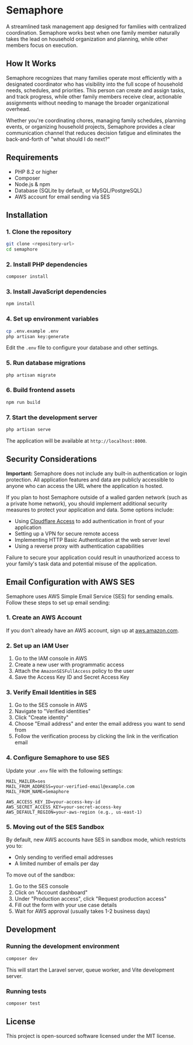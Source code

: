 # Semaphore

A streamlined task management app designed for families with centralized coordination. Semaphore works best when one family member naturally takes the lead on household organization and planning, while other members focus on execution.

## How It Works

Semaphore recognizes that many families operate most efficiently with a designated coordinator who has visibility into the full scope of household needs, schedules, and priorities. This person can create and assign tasks, and track progress, while other family members receive clear, actionable assignments without needing to manage the broader organizational overhead.

Whether you're coordinating chores, managing family schedules, planning events, or organizing household projects, Semaphore provides a clear communication channel that reduces decision fatigue and eliminates the back-and-forth of "what should I do next?"

## Requirements

- PHP 8.2 or higher
- Composer
- Node.js & npm
- Database (SQLite by default, or MySQL/PostgreSQL)
- AWS account for email sending via SES

## Installation

### 1. Clone the repository

```bash
git clone <repository-url>
cd semaphore
```

### 2. Install PHP dependencies

```bash
composer install
```

### 3. Install JavaScript dependencies

```bash
npm install
```

### 4. Set up environment variables

```bash
cp .env.example .env
php artisan key:generate
```

Edit the `.env` file to configure your database and other settings.

### 5. Run database migrations

```bash
php artisan migrate
```

### 6. Build frontend assets

```bash
npm run build
```

### 7. Start the development server

```bash
php artisan serve
```

The application will be available at `http://localhost:8000`.

## Security Considerations

**Important:** Semaphore does not include any built-in authentication or login protection. All application features and data are publicly accessible to anyone who can access the URL where the application is hosted.

If you plan to host Semaphore outside of a walled garden network (such as a private home network), you should implement additional security measures to protect your application and data. Some options include:

- Using [Cloudflare Access](https://www.cloudflare.com/products/zero-trust/access/) to add authentication in front of your application
- Setting up a VPN for secure remote access
- Implementing HTTP Basic Authentication at the web server level
- Using a reverse proxy with authentication capabilities

Failure to secure your application could result in unauthorized access to your family's task data and potential misuse of the application.

## Email Configuration with AWS SES

Semaphore uses AWS Simple Email Service (SES) for sending emails. Follow these steps to set up email sending:

### 1. Create an AWS Account

If you don't already have an AWS account, sign up at [aws.amazon.com](https://aws.amazon.com/).

### 2. Set up an IAM User

1. Go to the IAM console in AWS
2. Create a new user with programmatic access
3. Attach the `AmazonSESFullAccess` policy to the user
4. Save the Access Key ID and Secret Access Key

### 3. Verify Email Identities in SES

1. Go to the SES console in AWS
2. Navigate to "Verified identities"
3. Click "Create identity"
4. Choose "Email address" and enter the email address you want to send from
5. Follow the verification process by clicking the link in the verification email

### 4. Configure Semaphore to use SES

Update your `.env` file with the following settings:

```
MAIL_MAILER=ses
MAIL_FROM_ADDRESS=your-verified-email@example.com
MAIL_FROM_NAME=Semaphore

AWS_ACCESS_KEY_ID=your-access-key-id
AWS_SECRET_ACCESS_KEY=your-secret-access-key
AWS_DEFAULT_REGION=your-aws-region (e.g., us-east-1)
```

### 5. Moving out of the SES Sandbox

By default, new AWS accounts have SES in sandbox mode, which restricts you to:
- Only sending to verified email addresses
- A limited number of emails per day

To move out of the sandbox:
1. Go to the SES console
2. Click on "Account dashboard"
3. Under "Production access", click "Request production access"
4. Fill out the form with your use case details
5. Wait for AWS approval (usually takes 1-2 business days)

## Development

### Running the development environment

```bash
composer dev
```

This will start the Laravel server, queue worker, and Vite development server.

### Running tests

```bash
composer test
```

## License

This project is open-sourced software licensed under the MIT license.
